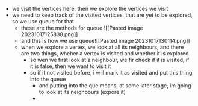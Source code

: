- we visit the vertices here, then we explore the vertices we visit
- we need to keep track of the visited vertices, that are yet to be explored, so we use queue for that
	- these are the methods for queue ![[Pasted image 20231017125838.png]]
	- and this is how we use queue![[Pasted image 20231017130114.png]]
	- when we explore a vertex, we look at all its neighbours, and there are two things, wheher a vertex is visited and whether it is explored
		- so wen we first look at a neighbour, we fir check if it is visited, if it is false, then we want to visit it
		- so if it not visited before, i will mark it as visited and put this thing into the queue
			- and putting into the que means, at some later stage, im going to look at its neighbours (expore it)
			- 